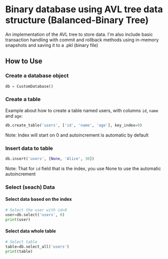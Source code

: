 # Binary database using AVL tree data structure (Balanced-Binary Tree)

An implementation of the AVL tree to store data. I'm also include basic transaction handling with commit and rollback methods using in-memory snapshots and saving it to a .pkl (binary file)

## How to Use

### Create a database object

```python
db = CustomDatabase()
```

### Create a table

Example about how to create a table named users, with columns `id`, `name` and `age`:

```python
db.create_table('users', ['id', 'name', 'age'], key_index=0)
```

Note: Index will start on 0 and autoincrement is automatic by default

### Insert data to table

```python
db.insert('users', [None, 'Alice', 30])
```

Note: That for `id` field that is the index, you use None to use the automatic autoincrement

### Select (seach) Data

#### Select data based on the index

```python
# Select the user with id=0
user=db.select('users', 0)
print(user)
```
#### Select data whole table

```python
# Select table
table=db.select_all('users')
print(table)
```

